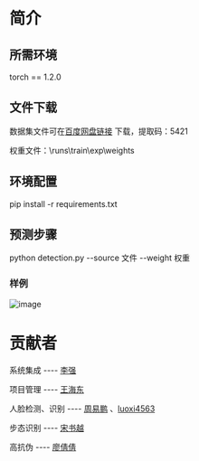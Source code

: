 # 简介

## 所需环境
torch == 1.2.0

## 文件下载
数据集文件可在[百度网盘链接](https://pan.baidu.com/s/1-HG6Mulo1XklABQZ3bvStQ) 下载，提取码：5421

权重文件：\runs\train\exp\weights

## 环境配置
pip install -r requirements.txt

## 预测步骤
python detection.py --source 文件 --weight 权重
### 样例
![image](https://user-images.githubusercontent.com/63147033/228762133-f1dcc023-e335-4727-a67a-fbd43c66fb94.png)


# 贡献者

系统集成 ---- [李强](https://github.com/maninbule)

项目管理 ---- [王海东](https://github.com/donghaiwang)

人脸检测、识别 ---- [周易鹏](https://github.com/eduujspeng) 、[luoxi4563](https://github.com/luoxi4563)

步态识别 ---- [宋书越](https://github.com/coding-ssy) 

高抗伪   ---- [廖倩倩](https://github.com/nuonuo0426)

